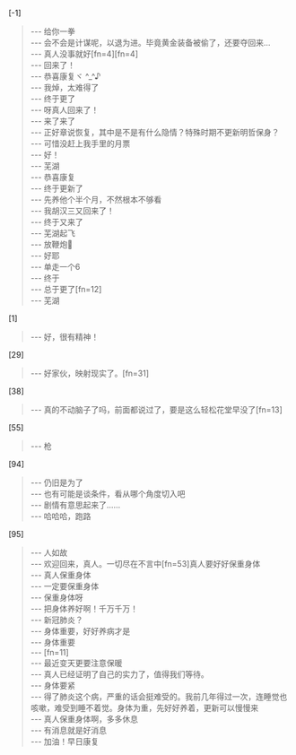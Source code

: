 
[-1] 
>--- 给你一拳<br>
>--- 会不会是计谋呢，以退为进。毕竟黄金装备被偷了，还要夺回来…<br>
>--- 真人没事就好[fn=4][fn=4]<br>
>--- 回来了！<br>
>--- 恭喜康复ヾ ^_^♪<br>
>--- 我焯，太难得了<br>
>--- 终于更了<br>
>--- 呀真人回来了！<br>
>--- 来了来了<br>
>--- 正好章说恢复，其中是不是有什么隐情？特殊时期不更新明哲保身？<br>
>--- 可惜没赶上我手里的月票<br>
>--- 好！<br>
>--- 芜湖<br>
>--- 恭喜康复<br>
>--- 终于更新了<br>
>--- 先养他个半个月，不然根本不够看<br>
>--- 我胡汉三又回来了！<br>
>--- 终于又来了<br>
>--- 芜湖起飞<br>
>--- 放鞭炮🧨<br>
>--- 好耶<br>
>--- 单走一个6<br>
>--- 终于<br>
>--- 总于更了[fn=12]<br>
>--- 芜湖<br>

[1] 
>--- 好，很有精神！<br>

[29] 
>--- 好家伙，映射现实了。[fn=31]<br>

[38] 
>--- 真的不动脑子了吗，前面都说过了，要是这么轻松花堂早没了[fn=13]<br>

[55] 
>--- 枪<br>

[94] 
>--- 仍旧是为了<br>
>--- 也有可能是谈条件，看从哪个角度切入吧<br>
>--- 剧情有意思起来了……<br>
>--- 哈哈哈，跑路<br>

[95] 
>--- 人如故<br>
>--- 欢迎回来，真人。一切尽在不言中[fn=53]真人要好好保重身体<br>
>--- 真人保重身体<br>
>--- 一定要保重身体<br>
>--- 保重身体呀<br>
>--- 把身体养好啊！千万千万！<br>
>--- 新冠肺炎？<br>
>--- 身体重要，好好养病才是<br>
>--- 身体重要<br>
>--- [fn=11]<br>
>--- 最近变天更要注意保暖<br>
>--- 真人已经证明了自己的实力了，值得我们等待。<br>
>--- 身体要紧<br>
>--- 得了肺炎这个病，严重的话会挺难受的。我前几年得过一次，连睡觉也咳嗽，难受到睡不着觉。身体为重，先好好养着，更新可以慢慢来<br>
>--- 真人保重身体啊，多多休息<br>
>--- 有消息就是好消息<br>
>--- 加油！早日康复<br>
